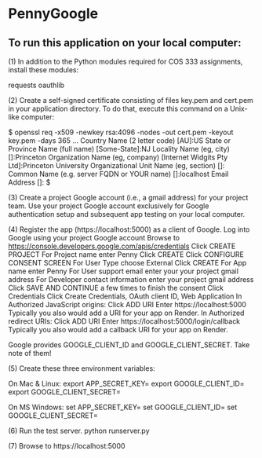 # PennyGoogle

## To run this application on your local computer:

(1) In addition to the Python modules required for COS 333 assignments, install these modules:

requests
oauthlib

(2) Create a self-signed certificate consisting of files key.pem and cert.pem in your application directory.  To do that, execute this command on a Unix-like computer:

$ openssl req -x509 -newkey rsa:4096 -nodes -out cert.pem -keyout key.pem -days 365
…
Country Name (2 letter code) [AU]:US
State or Province Name (full name) [Some-State]:NJ
Locality Name (eg, city) []:Princeton
Organization Name (eg, company) [Internet Widgits Pty Ltd]:Princeton University
Organizational Unit Name (eg, section) []:
Common Name (e.g. server FQDN or YOUR name) []:localhost
Email Address []:
$

(3) Create a project Google account (i.e., a gmail address) for your project team.  Use your project Google account exclusively for Google authentication setup and subsequent app testing on your local computer.

(4) Register the app (https://localhost:5000) as a client of Google.
   Log into Google using your project Google account
   Browse to https://console.developers.google.com/apis/credentials
   Click CREATE PROJECT
   For Project name enter Penny
   Click CREATE
   Click CONFIGURE CONSENT SCREEN
   For User Type choose External
   Click CREATE
   For App name enter Penny
   For User support email enter your your project gmail address
   For Developer contact information enter your project gmail address
   Click SAVE AND CONTINUE a few times to finish the consent
   Click Credentials
   Click Create Credentials, OAuth client ID, Web Application
   In Authorized JavaScript origins:
      Click ADD URI
      Enter https://localhost:5000
         Typically you also would add a URI for your app on Render.
   In Authorized redirect URIs:
      Click ADD URI
      Enter https://localhost:5000/login/callback
      Typically you also would add a callback URI for your app on Render.

Google provides GOOGLE_CLIENT_ID and GOOGLE_CLIENT_SECRET. Take note of them!

(5) Create these three environment variables:

On Mac & Linux:
export APP_SECRET_KEY=<yourappsecretkey>
export GOOGLE_CLIENT_ID=<yourgoogleclientid>
export GOOGLE_CLIENT_SECRET=<yourgoogleclientsecret>

On MS Windows:
set APP_SECRET_KEY=<yourappsecretkey>
set GOOGLE_CLIENT_ID=<yourgoogleclientid>
set GOOGLE_CLIENT_SECRET=<yourgoogleclientsecret>

(6) Run the test server.
   python runserver.py

(7) Browse to https://localhost:5000
